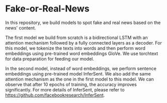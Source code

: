 # Fake-or-Real-News

In this repository, we build models to spot fake and real news based on the news' content.

The first model we build from scratch is a bidirectional LSTM with an attention mechanism followed by a fully connected layers as a decoder. For this model, we tokenize the texts into words and then perform word embeddings using pre-trained word embeddings GloVe. We use torchtext for data preparation for feeding our model.

In the second model, instead of word embeddings, we perform sentence embeddings using pre-trained model InferSent. We also add the same attention mechanism as the one in the first model to this model. We can observe that after 10 epochs of training, the accuracy improves significantly. For more details of InferSent, please refer to https://github.com/facebookresearch/InferSent.

